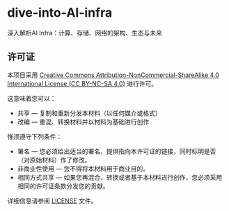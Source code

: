 # dive-into-AI-infra
深入解析AI Infra：计算、存储、网络的架构、生态与未来

## 许可证

本项目采用 [Creative Commons Attribution-NonCommercial-ShareAlike 4.0 International License (CC BY-NC-SA 4.0)](LICENSE) 进行许可。

这意味着您可以：
- 共享 — 复制和重新分发本材料（以任何媒介或格式）
- 改编 — 重混、转换材料并以材料为基础进行创作

惟须遵守下列条件：
- 署名 — 您必须给出适当的署名，提供指向本许可证的链接，同时标明是否（对原始材料）作了修改。
- 非商业性使用 — 您不得将本材料用于商业目的。
- 相同方式共享 — 如果您再混合、转换或者基于本材料进行创作，您必须采用相同的许可证条款分发您的贡献。

详细信息请参阅 [LICENSE](LICENSE) 文件。
